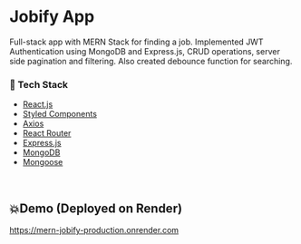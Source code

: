 # Jobify App

Full-stack app with MERN Stack for finding a  job. Implemented JWT Authentication 
using MongoDB and Express.js, CRUD operations, server side pagination and filtering. Also 
created debounce function for searching.


### :space_invader: Tech Stack

  
  <ul>
    <li><a href="https://reactjs.org/">React.js</a></li>
    <li><a href="https://tailwindcss.com/">Styled Components</a></li>
    <li><a href="https://axios-http.com/docs/intro">Axios</a></li>
    <li><a href="https://reactrouter.com/en/main">React Router</a></li>
    <li><a href="https://expressjs.com/">Express.js</a></li>
    <li><a href="https://www.mongodb.com/docs/">MongoDB</a></li>
    <li><a href="https://mongoosejs.com/docs/guide.html">Mongoose</a></li>
 
  </ul>

<br />

## 💥Demo (Deployed on Render)
https://mern-jobify-production.onrender.com
